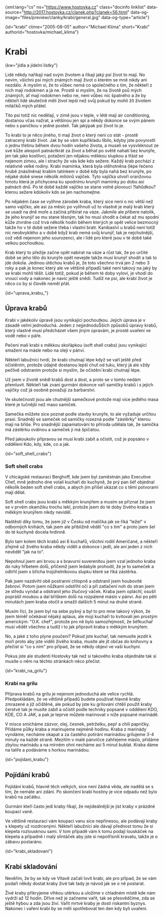 
{xml:lang="cs" ns="https://www.hostovka.cz" class="docinfo linklist" data-source="http://2017.hostovka.cz/clanek.php?clanek=56.html" data-og-image="files/preview/clanky/krabi/general.jpg" data-og-type="article"}

{id="krabi" ctime="2005-08-05" author="Michael Klíma" short="Krabi" authorid="hostovka/michael_klima"}

# Krabi

<!-- generated attribute kw by user_udpatekw.sh on 2019-02-23, do not edit -->

{kw="jídla a jídelní lístky"}

Lidé někdy naříkají nad svým životem a říkají jaký psí život to mají. No nevím, všichni psi mých známých mají život o kterém se mně nikdy ani nezdálo. A myslím si, že to vůbec nemá co společného s tím, že někteří z nich mají rodokmen a já ne. Prostě si myslím, že na životě psů mých známých, ať mají rodokmen nebo ne, není vůbec nic špatného a že by někteří lidé skutečně měli život lepší než svůj pokud by mohli žít životem miláčků mých přátel.

Tito psi totiž nic nedělají, v zimě jsou v teple, v létě mají air conditioning, dostanou včas nažrat, a většinou jen spí a někdy dokonce se svým pánem nebo s paničkou v jedné posteli. Tak jakýpak psí život to je.

To krabi to je něco jiného, ti mají život o který není co stát - prostě zatracený krabí život. Jak by se vám kupříkladu líbilo, kdyby jste povyrostli o jednu třetinu během dvou hodin vašeho života, a museli se vysvléknout ze své kůže alespoň patnáctkrát za život a běhat po světě nahatí bez krunýře, jen tak jako kostlivci, potažení jen nějakou měkkou slupkou a třást se nejenom zimou, ale i strachy že vás kde kdo sežere. Každý krab pochází z relativně velké rodiny. Krabí maminka, která byla otěhotněna (lépe řečeno hrubě znásilněna) krabím tatínkem v době kdy byla nahá bez krunýře, po nějaké době snese několik miliónů vajíček. Tyto vajíčka utvoří oranžovou hmotu která je přichycena ku spodnímu krunýři maminky po dobu asi patnácti dnů. Po té době každé vajíčko se stane volně plovoucí ?lahůdkou? kterou sežere kdokoliv kdo se jen nachomejtne.

Po nějakém čase se vylíhne zárodek kraba, který sice není o nic větší než samo vajíčko, ale asi za měsíc po vylíhnutí už to vlastně je malý krab který se usadí na dně moře a začíná přibírat na váze. Jakmile ale přibere natolik, že jeho krunýř se mu stane těsným, tak ho musí shodit a čekat až mu spodní kůže ztvrdne což trvá několik hodin během kterých je opět velice bezmocný takže ho v té době sežere třeba i vlastní bratr. Kanibaslví u krabů není totiž nic neobvyklého a v době když krab nemá svůj krunýř, tak je nejchutnější, což vědí nejenom jeho sourozenci, ale i lidé pro které jsou v té době také velkou pochoutkou.

Krab který to přežije začne opět nabírat na váze a růst tak, že po určité době se jeho tělo do krunýře opět nevejde takže musí krunýř shodit a tak to jde dokola. Jedinou útěchou krabů je, že toto všechno trvá jen 2 nebo 3 roky a pak je konec který ale ve většině případů také není takový na jaký by se krabi mohli těšit. Lidé totiž, pokud je během té doby vyloví, je vhodí do vroucí vody a nakonec je navíc ještě snědí. Tudíž ne psí, ale krabí život je něco co by si člověk neměl přát.

{id="uprava\_krabu\_"}

## Úprava krabů 

Krabi v jakékoliv úpravě jsou vynikající pochoutkou. Jejich úprava je v zásadě velmi jednoduchá. Jeden z nejjednoduŠších způsobů úpravy krabů, který vlastně musí předcházet všem jiným úpravám, je prosté uvaření ve vodě nebo v páře.

Pečení malí krabi s měkkou skořápkou (soft shell crabs) jsou vynikající smažení na másle nebo na oleji v pánvi.

Někteří labužníci tvrdí, že krabi chutnají lépe když se vaří ještě před očistěním, protože údajně dostanou lepší chuť od tuku, který já ale vždy pečlivě odstraním protože si myslím, že očistění krabi chutnají lépe.

Už jsem v životě snědl krabů dost a dost, a proto se v tomto nedám přemluvit. Někteří tak zvaní gurmáni dokonce vaří samičky krabů i s jejich vajíčky což já osobně považuji za barbarství.

Ve skutečnosti jsou ale chutnější samečkové protože mají více jedlého masa které je tučnější než maso samiček.

Samečka můžete sice poznat podle stavby krunýře, to ale vyžaduje určitou praxi. Snadněji se sameček od samičky rozezná podle "zástěrky" kterou mají na břiše. Pro snadnější zapamatování to příroda udělala tak, že samička má zástěrku oválnou a sameček ji má špičatou.

Před jakoukoliv přípravou se musí krabi zabít a očistit, což je popsáno v oddělení Kdo, kdy, kde, co a jak.

{id="soft\_shell\_crabs"}

### Soft shell crabs

V chicágské restauraci Berghoff, kde jsem byl zaměstnán jako Executive Chef, mně jednoho dne volali kuchaři do kuchyně, že prý pan šéf objednal několik beden soft shell crabs, a abych jim přišel ukázat co s těmi potvorami mají dělat.

Soft shell crabs jsou krabi s měkkým krunýřem a musím se přiznat že jsem se v prvém okamžiku trochu lekl, protože jsem do té doby živého kraba s měkkým krunýřem nikdy neviděl.

Naštěstí díky tomu, že jsem již v Česku od malička jak se říká "ležel" v odborných knihách, tak jsem ale přibližně věděl "co s tím" a proto jsem šel do té kuchyně docela hrdinně.

Bylo tam kolem těch krabů asi 6 kuchařů, všichni rodilí Američané, a někteří zřejmě už živého kraba někdy viděli a dokonce i jedli, ale ani jeden z nich nevěděl "jak na to".

Nepohnul jsem ani brvou a s bravurní suverenitou jsem vzal jednoho kraba do ruky hřbetem dolů, přičemž jsem ledabyle prohodil, že je to sameček a odtrhl jsem s břicha trojúhelníkovou slupku které se říká zástěrka.

Pak jsem nazdvihl obě postranní chlopně a odstranil jsem houbovité žebroví. Potom jsem nůžkami odstřihl oči a při zatlačení noh do stran jsem ze středu vyndal a odstranil jeho žlučový váček. Kraba jsem opláchl, osušil poprášil moukou a dal bříškem dolů na rozpálené máslo v pánvi. Asi po pěti minutách jsem kraba otočil a smažil dalších 5 minut na druhé straně.

Musím říci, že jsem byl na sebe pyšný a byl to pro mne takový výkon, že jsem téměř očekával nějaký aplaus, ale moji kuchaři to kvitovali jen prostým americkým: "O.K. chef", protože pro ně bylo samozřejmostí, že šéfkuchař musí vědět všechno a tudíž i to jak připravit kraba s měkkým krunýřem.

No, a jaké z toho plyne poučení? Pokud jste kuchař, tak nemusíte jezdit k moři proto aby jste viděli živého kraba, musíte ale jít občas do knihovny a přečíst si "co s ním" pro případ, že se někdy objeví ve vaši kuchyni.

Pokus jste ale studenti Hostovky tak než si takového kraba objednáte tak si musíte o něm na těchto stránkách něco přečíst.

{id="krabi\_na\_grilu"}

### Krabi na grilu

Příprava krabů na grilu je nejenom jednoduchá ale velice rychlá. Předpokládám, že ve většině případů budete používat hlavně kraby zmrazené a již očištěné, ale pokud by jste ku grilování chtěli použít kraby čerstvé tak je musíte zabít a očistit podle techniky popsané v oddělení KDO, KDE, CO A JAK, a pak je teprve můžete marinovat v níže popsané marinádě.

V misce smícháme zázvor, olej, česnek, petrželku, pepř a chili papričky. Přidáme půlky kraba a marinujeme nejméně hodinu. Kraba z marinády vyndáme, necháme okapat a za častého potírání marinádou grilujeme 3-4 minuty na každé straně. Mezitím v malé pánvičce zahřejeme máslo, přidáme zbylou marinádu a na mírném ohni necháme asi 5 minut bublat. Kraba dáme na talíře a podáváme s horkou marinádou.

{id="pojidani_krabu"}

## Pojídání krabů

Pojídání krabů, hlavně těch velkých, sice není žádná věda, ale nadělá se s tím, že nemáte ani zdání. Po skončení krabí hostiny je více odpadu než bylo krabů na začátku.

Gurmáni kteří často jedí kraby říkají, že nejideálnější je jíst kraby v prázdné koupací vaně.

Ve většině restaurací vám koupací vanu sice nepřinesou, ale podávají kraby s klepety už rozdrcenými. Někteří labužníci ale dávají přednost tomu že si klepeta rozlousknou sami. V tom případě vám k tomu podají louskáček na klepeta a případně i malý slintáček aby jste si nepotřísnili kravatu, takže je o zábavu postaráno.

{id="krabi_skladovani"}

## Krabi skladování

Nevěřím, že by se kdy ve Vltavě začali lovit krabi, ale pro případ, že se vám podaří někdy dostat kraby živé tak tady je návod jak se o ně postarat.

Živé kraby přikryjeme vlhkou utěrkou a uložíme v chladném místě kde nám vydrží až 12 hodin. Dříve než je začneme vařit, tak se přesvědčíme, zda se ještě hýbou a zda jsou živí. Vařit mrtvé kraby je dosti riskantní byznys. Nakonec i vaření krabi by se měli spotřebovat ten den kdy byli uvařeni.

